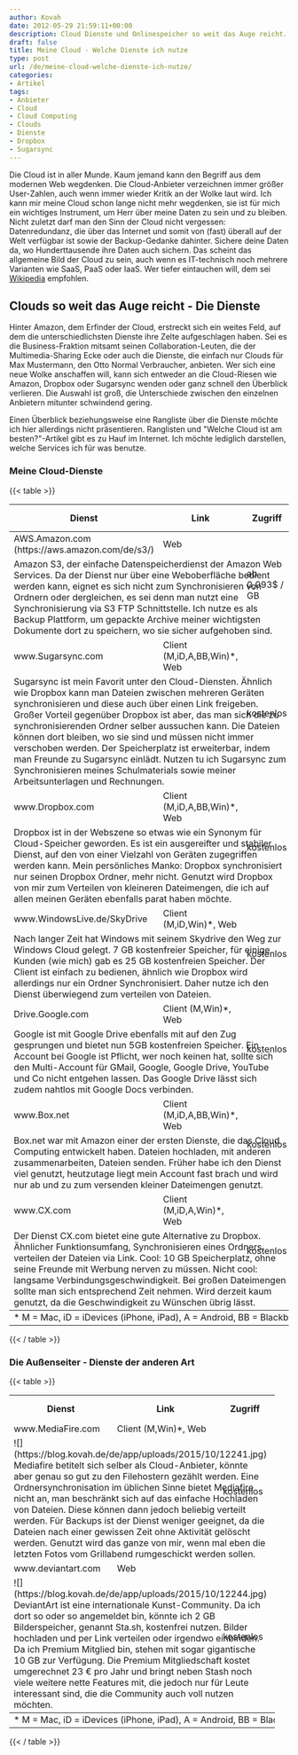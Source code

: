 ```yaml
---
author: Kovah
date: 2012-05-29 21:59:11+00:00
description: Cloud Dienste und Onlinespeicher so weit das Auge reicht. Hier eine Übersicht mit Beschreibung und weiterführenden Informationen.
draft: false
title: Meine Cloud - Welche Dienste ich nutze
type: post
url: /de/meine-cloud-welche-dienste-ich-nutze/
categories:
- Artikel
tags:
- Anbieter
- Cloud
- Cloud Computing
- Clouds
- Dienste
- Dropbox
- Sugarsync
---
```


Die Cloud ist in aller Munde. Kaum jemand kann den Begriff aus dem modernen Web wegdenken. Die Cloud-Anbieter verzeichnen immer größer User-Zahlen, auch wenn immer wieder Kritik an der Wolke laut wird. Ich kann mir meine Cloud schon lange nicht mehr wegdenken, sie ist für mich ein wichtiges Instrument, um Herr über meine Daten zu sein und zu bleiben. Nicht zuletzt darf man den Sinn der Cloud nicht vergessen: Datenredundanz, die über das Internet und somit von (fast) überall auf der Welt verfügbar ist sowie der Backup-Gedanke dahinter. Sichere deine Daten da, wo Hunderttausende ihre Daten auch sichern. Das scheint das allgemeine Bild der Cloud zu sein, auch wenn es IT-technisch noch mehrere Varianten wie SaaS, PaaS oder IaaS. Wer tiefer eintauchen will, dem sei [Wikipedia](http://de.wikipedia.org/wiki/Cloud-Computing) empfohlen.


## Clouds so weit das Auge reicht - Die Dienste

Hinter Amazon, dem Erfinder der Cloud, erstreckt sich ein weites Feld, auf dem die unterschiedlichsten Dienste ihre Zelte aufgeschlagen haben. Sei es die Business-Fraktion mitsamt seinen Collaboration-Leuten, die der Multimedia-Sharing Ecke oder auch die Dienste, die einfach nur Clouds für Max Mustermann, den Otto Normal Verbraucher, anbieten. Wer sich eine neue Wolke anschaffen will, kann sich entweder an die Cloud-Riesen wie Amazon, Dropbox oder Sugarsync wenden oder ganz schnell den Überblick verlieren. Die Auswahl ist groß, die Unterschiede zwischen den einzelnen Anbietern mitunter schwindend gering.

Einen Überblick beziehungsweise eine Rangliste über die Dienste möchte ich hier allerdings nicht präsentieren. Ranglisten und "Welche Cloud ist am besten?"-Artikel gibt es zu Hauf im Internet. Ich möchte lediglich darstellen, welche Services ich für was benutze.


### Meine Cloud-Dienste

{{< table >}}
<table>

<tbody>

<tr>

<th>Dienst</th>

<th>Link</th>

<th>Zugriff</th>

<th>Preise / Plan</th>

<th>Speicher (GB)</th>

</tr>

</tbody>

<tbody>

<tr class="odd">

<td>AWS.Amazon.com (https://aws.amazon.com/de/s3/)</td>

<td>Web</td>

<td rowspan="2">ab 0,093$ / GB</td>

<td rowspan="2">**unbegrenzt** Bezahlung je nach Nutzung</td>

</tr>

<tr class="borderbottom borderx2">

<td colspan="3">Amazon S3, der einfache Datenspeicherdienst der Amazon Web Services. Da der Dienst nur über eine Weboberfläche bedient werden kann, eignet es sich nicht zum Synchronisieren von Ordnern oder dergleichen, es sei denn man nutzt eine Synchronisierung via S3 FTP Schnittstelle. Ich nutze es als Backup Plattform, um gepackte Archive meiner wichtigsten Dokumente dort zu speichern, wo sie sicher aufgehoben sind.</td>

</tr>

<tr class="odd">

<td>www.Sugarsync.com</td>

<td>Client (M,iD,A,BB,Win)*, Web</td>

<td rowspan="2">kostenlos</td>

<td rowspan="2">**5GB** kostenpflichtig erweiterbar</td>

</tr>

<tr>

<td colspan="3">Sugarsync ist mein Favorit unter den Cloud-Diensten. Ähnlich wie Dropbox kann man Dateien zwischen mehreren Geräten synchronisieren und diese auch über einen Link freigeben. Großer Vorteil gegenüber Dropbox ist aber, das man sich die zu synchronisierenden Ordner selber aussuchen kann. Die Dateien können dort bleiben, wo sie sind und müssen nicht immer verschoben werden. Der Speicherplatz ist erweiterbar, indem man Freunde zu Sugarsync einlädt. Nutzen tu ich Sugarsync zum Synchronisieren meines Schulmaterials sowie meiner Arbeitsunterlagen und Rechnungen.</td>

</tr>

<tr class="odd">

<td>www.Dropbox.com</td>

<td>Client (M,iD,A,BB,Win)*, Web</td>

<td rowspan="2">kostenlos</td>

<td rowspan="2">**2GB** kostenpflichtig erweiterbar</td>

</tr>

<tr>

<td colspan="3">Dropbox ist in der Webszene so etwas wie ein Synonym für Cloud-Speicher geworden. Es ist ein ausgereifter und stabiler Dienst, auf den von einer Vielzahl von Geräten zugegriffen werden kann. Mein persönliches Manko: Dropbox synchronisiert nur seinen Dropbox Ordner, mehr nicht. Genutzt wird Dropbox von mir zum Verteilen von kleineren Dateimengen, die ich auf allen meinen Geräten ebenfalls parat haben möchte.</td>

</tr>

<tr class="odd">

<td>www.WindowsLive.de/SkyDrive</td>

<td>Client (M,iD,Win)*, Web</td>

<td rowspan="2">kostenlos</td>

<td rowspan="2">**7GB** kostenpflichtig erweiterbar</td>

</tr>

<tr>

<td colspan="3">Nach langer Zeit hat Windows mit seinem Skydrive den Weg zur Windows Cloud gelegt. 7 GB kostenfreier Speicher, für einige Kunden (wie mich) gab es 25 GB kostenfreien Speicher. Der Client ist einfach zu bedienen, ähnlich wie Dropbox wird allerdings nur ein Ordner Synchronisiert. Daher nutze ich den Dienst überwiegend zum verteilen von Dateien.</td>

</tr>

<tr class="odd">

<td>Drive.Google.com</td>

<td>Client (M,Win)*, Web</td>

<td rowspan="2">kostenlos</td>

<td rowspan="2">**5GB** kostenpflichtig erweiterbar</td>

</tr>

<tr>

<td colspan="3">Google ist mit Google Drive ebenfalls mit auf den Zug gesprungen und bietet nun 5GB kostenfreien Speicher. Ein Account bei Google ist Pflicht, wer noch keinen hat, sollte sich den Multi-Account für GMail, Google, Google Drive, YouTube und Co nicht entgehen lassen. Das Google Drive lässt sich zudem nahtlos mit Google Docs verbinden.</td>

</tr>

<tr class="odd">

<td>www.Box.net</td>

<td>Client (M,iD,A,BB,Win)*, Web</td>

<td rowspan="2">kostenlos</td>

<td rowspan="2">**5GB** kostenpflichtig erweiterbar</td>

</tr>

<tr>

<td colspan="3">Box.net war mit Amazon einer der ersten Dienste, die das Cloud Computing entwickelt haben. Dateien hochladen, mit anderen zusammenarbeiten, Dateien senden. Früher habe ich den Dienst viel genutzt, heutzutage liegt mein Account fast brach und wird nur ab und zu zum versenden kleiner Dateimengen genutzt.</td>

</tr>

<tr class="odd">

<td>www.CX.com</td>

<td>Client (M,iD,A,Win)*, Web</td>

<td rowspan="2">kostenlos</td>

<td rowspan="2">**10GB** kostenpflichtig erweiterbar</td>

</tr>

<tr>

<td colspan="3">Der Dienst CX.com bietet eine gute Alternative zu Dropbox. Ähnlicher Funktionsumfang, Synchronisieren eines Ordners, verteilen der Dateien via Link. Cool: 10 GB Speicherplatz, ohne seine Freunde mit Werbung nerven zu müssen. Nicht cool: langsame Verbindungsgeschwindigkeit. Bei großen Dateimengen sollte man sich entsprechend Zeit nehmen. Wird derzeit kaum genutzt, da die Geschwindigkeit zu Wünschen übrig lässt.</td>

</tr>

</tbody>

<tbody>

<tr>

<td colspan="5">* M = Mac, iD = iDevices (iPhone, iPad), A = Android, BB = Blackberry, Win = Windows</td>

</tr>

</tbody>

</table>

{{< / table >}}



### Die Außenseiter - Dienste der anderen Art

{{< table >}}

<table style="width: 95%;" border="0" align="center">

<tbody>

<tr>

<th>Dienst</th>

<th>Link</th>

<th>Zugriff</th>

<th>Preise / Plan</th>

<th>Speicher (GB)</th>

</tr>

<tr>

<td>www.MediaFire.com</td>

<td>Client (M,Win)*, Web</td>

<td rowspan="2">kostenlos</td>

<td rowspan="2">**unbegrenzt** max 200 MB Dateigröße</td>

</tr>

<tr>

<td colspan="3">![](https://blog.kovah.de/de/app/uploads/2015/10/12241.jpg) Mediafire betitelt sich selber als Cloud-Anbieter, könnte aber genau so gut zu den Filehostern gezählt werden. Eine Ordnersynchronisation im üblichen Sinne bietet Mediafire nicht an, man beschränkt sich auf das einfache Hochladen von Dateien. Diese können dann jedoch beliebig verteilt werden. Für Backups ist der Dienst weniger geeignet, da die Dateien nach einer gewissen Zeit ohne Aktivität gelöscht werden. Genutzt wird das ganze von mir, wenn mal eben die letzten Fotos vom Grillabend rumgeschickt werden sollen.</td>

</tr>

<tr>

<td>www.deviantart.com</td>

<td>Web</td>

<td rowspan="2">kostenlos</td>

<td rowspan="2">**2GB**</td>

</tr>

<tr>

<td colspan="3">![](https://blog.kovah.de/de/app/uploads/2015/10/12244.jpg) DeviantArt ist eine internationale Kunst-Community. Da ich dort so oder so angemeldet bin, könnte ich 2 GB Bilderspeicher, genannt Sta.sh, kostenfrei nutzen. Bilder hochladen und per Link verteilen oder irgendwo einbinden. Da ich Premium Mitglied bin, stehen mit sogar gigantische 10 GB zur Verfügung. Die Premium Mitgliedschaft kostet umgerechnet 23 € pro Jahr und bringt neben Stash noch viele weitere nette Features mit, die jedoch nur für Leute interessant sind, die die Community auch voll nutzen möchten.</td>

</tr>

</tbody>

<tbody>

<tr>

<td colspan="5">* M = Mac, iD = iDevices (iPhone, iPad), A = Android, BB = Blackberry, Win = Windows</td>

</tr>

</tbody>

</table>

{{< / table >}}
